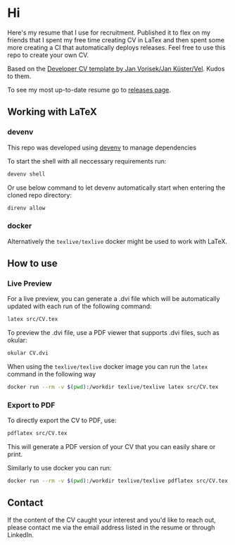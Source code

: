 # Hi

Here's my resume that I use for recruitment. Published it to flex on
my friends that I spent my free time creating CV in LaTex and then
spent some more creating a CI that automatically deploys releases.
Feel free to use this repo to create your own CV.

Based on the [Developer CV template by Jan Vorisek/Jan Küster/Vel](http://www.latextemplates.com/template/developer-cv).
Kudos to them.

To see my most up-to-date resume go to [releases page](https://github.com/tym2k1/CV/releases/tag/latest).

## Working with LaTeX

### devenv

This repo was developed using [devenv](https://devenv.sh/) to manage dependencies

To start the shell with all neccessary requirements run:

```sh
devenv shell
```

Or use below command to let devenv automatically start when
entering the cloned repo directory:

```sh
direnv allow
```

### docker

Alternatively the `texlive/texlive` docker might be used to work
with LaTeX.

## How to use

### Live Preview

For a live preview, you can generate a .dvi file which will be automatically
updated with each run of the following command:

```sh
latex src/CV.tex
```

To preview the .dvi file, use a PDF viewer that supports .dvi files, such as
okular:

```sh
okular CV.dvi
```

When using the `texlive/texlive` docker image you can run the `latex` command in
the following way

```sh
docker run --rm -v $(pwd):/workdir texlive/texlive latex src/CV.tex
```

### Export to PDF

To directly export the CV to PDF, use:

```sh
pdflatex src/CV.tex
```

This will generate a PDF version of your CV that you can easily share or print.

Similarly to use docker you can run:

```sh
docker run --rm -v $(pwd):/workdir texlive/texlive pdflatex src/CV.tex
```

## Contact

If the content of the CV caught your interest and you'd like to reach out,
please contact me via the email address listed in the resume or through LinkedIn.
